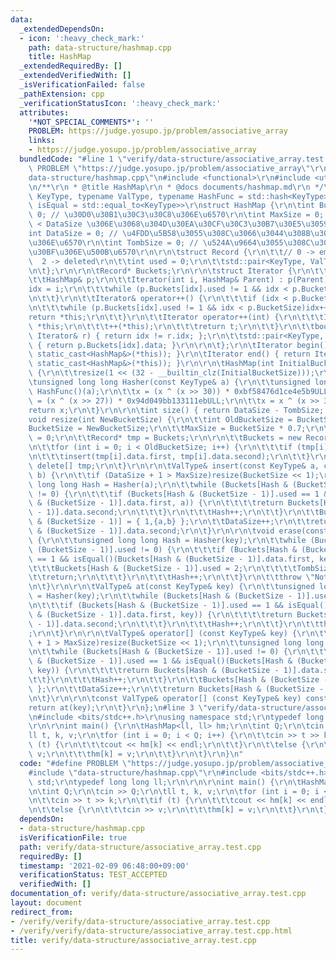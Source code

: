 ```yaml
---
data:
  _extendedDependsOn:
  - icon: ':heavy_check_mark:'
    path: data-structure/hashmap.cpp
    title: HashMap
  _extendedRequiredBy: []
  _extendedVerifiedWith: []
  _isVerificationFailed: false
  _pathExtension: cpp
  _verificationStatusIcon: ':heavy_check_mark:'
  attributes:
    '*NOT_SPECIAL_COMMENTS*': ''
    PROBLEM: https://judge.yosupo.jp/problem/associative_array
    links:
    - https://judge.yosupo.jp/problem/associative_array
  bundledCode: "#line 1 \"verify/data-structure/associative_array.test.cpp\"\n#define\
    \ PROBLEM \"https://judge.yosupo.jp/problem/associative_array\"\r\n#line 2 \"\
    data-structure/hashmap.cpp\"\n#include <functional>\r\n#include <utility>\r\n\r\
    \n/**\r\n * @title HashMap\r\n * @docs documents/hashmap.md\r\n */\r\n\r\ntemplate<typename\
    \ KeyType, typename ValType, typename HashFunc = std::hash<KeyType>, typename\
    \ isEqual = std::equal_to<KeyType>>\r\nstruct HashMap {\r\n\tint BucketSize =\
    \ 0; // \u30D0\u30B1\u30C3\u30C8\u306E\u6570\r\n\tint MaxSize = 0; // MaxSize\
    \ < DataSize \u306E\u3068\u304D\u30EA\u30CF\u30C3\u30B7\u30E5\u3059\u308B\r\n\t\
    int DataSize = 0; // \u4FDD\u5B58\u3055\u308C\u3066\u3044\u308B\u30C7\u30FC\u30BF\
    \u306E\u6570\r\n\tint TombSize = 0; // \u524A\u9664\u3055\u308C\u305F\u30C7\u30FC\
    \u30BF\u306E\u500B\u6570\r\n\r\n\tstruct Record {\r\n\t\t// 0 -> empty  1 -> used\
    \  2 -> deleted\r\n\t\tint used = 0;\r\n\t\tstd::pair<KeyType, ValType> data;\r\
    \n\t};\r\n\r\n\tRecord* Buckets;\r\n\r\n\tstruct Iterator {\r\n\t\tint idx;\r\n\
    \t\tHashMap& p;\r\n\t\tIterator(int i, HashMap& Parent) : p(Parent) {\r\n\t\t\t\
    idx = i;\r\n\t\t\twhile (p.Buckets[idx].used != 1 && idx < p.BucketSize)idx++;\r\
    \n\t\t}\r\n\t\tIterator& operator++() {\r\n\t\t\tif (idx < p.BucketSize)idx++;\r\
    \n\t\t\twhile (p.Buckets[idx].used != 1 && idx < p.BucketSize)idx++;\r\n\t\t\t\
    return *this;\r\n\t\t}\r\n\t\tIterator operator++(int) {\r\n\t\t\tIterator t =\
    \ *this;\r\n\t\t\t++(*this);\r\n\t\t\treturn t;\r\n\t\t}\r\n\t\tbool operator!=(const\
    \ Iterator& r) { return idx != r.idx; };\r\n\t\tstd::pair<KeyType, ValType>& operator*()\
    \ { return p.Buckets[idx].data; }\r\n\r\n\t};\r\n\tIterator begin() { return Iterator(0,\
    \ static_cast<HashMap&>(*this)); }\r\n\tIterator end() { return Iterator(BucketSize,\
    \ static_cast<HashMap&>(*this)); }\r\n\r\n\tHashMap(int InitialBucketSize = 100000)\
    \ {\r\n\t\tresize(1 << (32 - __builtin_clz(InitialBucketSize)));\r\n\t}\r\n\r\n\
    \tunsigned long long Hasher(const KeyType& a) {\r\n\t\tunsigned long long x =\
    \ HashFunc()(a);\r\n\t\tx = (x ^ (x >> 30)) * 0xbf58476d1ce4e5b9ULL;\r\n\t\tx\
    \ = (x ^ (x >> 27)) * 0x94d049bb133111ebULL;\r\n\t\tx = x ^ (x >> 31);\r\n\t\t\
    return x;\r\n\t}\r\n\r\n\tint size() { return DataSize - TombSize; }\r\n\r\n\t\
    void resize(int NewBucketSize) {\r\n\t\tint OldBucketSize = BucketSize;\r\n\t\t\
    BucketSize = NewBucketSize;\r\n\t\tMaxSize = BucketSize * 0.7;\r\n\t\tDataSize\
    \ = 0;\r\n\t\tRecord* tmp = Buckets;\r\n\r\n\t\tBuckets = new Record[BucketSize];\r\
    \n\t\tfor (int i = 0; i < OldBucketSize; i++) {\r\n\t\t\tif (tmp[i].used != 1)continue;\r\
    \n\t\t\tinsert(tmp[i].data.first, tmp[i].data.second);\r\n\t\t}\r\n\t\tif (OldBucketSize)\
    \ delete[] tmp;\r\n\t}\r\n\r\n\tValType& insert(const KeyType& a, const ValType&\
    \ b) {\r\n\t\tif (DataSize + 1 > MaxSize)resize(BucketSize << 1);\r\n\t\tunsigned\
    \ long long Hash = Hasher(a);\r\n\t\twhile (Buckets[Hash & (BucketSize - 1)].used\
    \ != 0) {\r\n\t\t\tif (Buckets[Hash & (BucketSize - 1)].used == 1 && isEqual()(Buckets[Hash\
    \ & (BucketSize - 1)].data.first, a)) {\r\n\t\t\t\treturn Buckets[Hash & (BucketSize\
    \ - 1)].data.second;\r\n\t\t\t}\r\n\t\t\tHash++;\r\n\t\t}\r\n\t\tBuckets[Hash\
    \ & (BucketSize - 1)] = { 1,{a,b} };\r\n\t\tDataSize++;\r\n\t\treturn Buckets[Hash\
    \ & (BucketSize - 1)].data.second;\r\n\t}\r\n\r\n\tvoid erase(const KeyType& key)\
    \ {\r\n\t\tunsigned long long Hash = Hasher(key);\r\n\t\twhile (Buckets[Hash &\
    \ (BucketSize - 1)].used != 0) {\r\n\t\t\tif (Buckets[Hash & (BucketSize - 1)].used\
    \ == 1 && isEqual()(Buckets[Hash & (BucketSize - 1)].data.first, key)) {\r\n\t\
    \t\t\tBuckets[Hash & (BucketSize - 1)].used = 2;\r\n\t\t\t\tTombSize++;\r\n\t\t\
    \t\treturn;\r\n\t\t\t}\r\n\t\t\tHash++;\r\n\t\t}\r\n\t\tthrow \"Not Found\";\r\
    \n\t}\r\n\r\n\tValType& at(const KeyType& key) {\r\n\t\tunsigned long long Hash\
    \ = Hasher(key);\r\n\t\twhile (Buckets[Hash & (BucketSize - 1)].used != 0) {\r\
    \n\t\t\tif (Buckets[Hash & (BucketSize - 1)].used == 1 && isEqual()(Buckets[Hash\
    \ & (BucketSize - 1)].data.first, key)) {\r\n\t\t\t\treturn Buckets[Hash & (BucketSize\
    \ - 1)].data.second;\r\n\t\t\t}\r\n\t\t\tHash++;\r\n\t\t}\r\n\t\tthrow \"Not Found\"\
    ;\r\n\t}\r\n\r\n\tValType& operator[] (const KeyType& key) {\r\n\t\tif (DataSize\
    \ + 1 > MaxSize)resize(BucketSize << 1);\r\n\t\tunsigned long long Hash = Hasher(key);\r\
    \n\t\twhile (Buckets[Hash & (BucketSize - 1)].used != 0) {\r\n\t\t\tif (Buckets[Hash\
    \ & (BucketSize - 1)].used == 1 && isEqual()(Buckets[Hash & (BucketSize - 1)].data.first,\
    \ key)) {\r\n\t\t\t\treturn Buckets[Hash & (BucketSize - 1)].data.second;\r\n\t\
    \t\t}\r\n\t\t\tHash++;\r\n\t\t}\r\n\t\tBuckets[Hash & (BucketSize - 1)] = { 1,{key,ValType()}\
    \ };\r\n\t\tDataSize++;\r\n\t\treturn Buckets[Hash & (BucketSize - 1)].data.second;\r\
    \n\t}\r\n\r\n\tconst ValType& operator[] (const KeyType& key) const {\r\n\t\t\
    return at(key);\r\n\t}\r\n};\n#line 3 \"verify/data-structure/associative_array.test.cpp\"\
    \n#include <bits/stdc++.h>\r\nusing namespace std;\r\ntypedef long long ll;\r\n\
    \r\n\r\nint main() {\r\n\tHashMap<ll, ll> hm;\r\n\tint Q;\r\n\tcin >> Q;\r\n\t\
    ll t, k, v;\r\n\tfor (int i = 0; i < Q; i++) {\r\n\t\tcin >> t >> k;\r\n\t\tif\
    \ (t) {\r\n\t\t\tcout << hm[k] << endl;\r\n\t\t}\r\n\t\telse {\r\n\t\t\tcin >>\
    \ v;\r\n\t\t\thm[k] = v;\r\n\t\t}\r\n\t}\r\n}\n"
  code: "#define PROBLEM \"https://judge.yosupo.jp/problem/associative_array\"\r\n\
    #include \"data-structure/hashmap.cpp\"\r\n#include <bits/stdc++.h>\r\nusing namespace\
    \ std;\r\ntypedef long long ll;\r\n\r\n\r\nint main() {\r\n\tHashMap<ll, ll> hm;\r\
    \n\tint Q;\r\n\tcin >> Q;\r\n\tll t, k, v;\r\n\tfor (int i = 0; i < Q; i++) {\r\
    \n\t\tcin >> t >> k;\r\n\t\tif (t) {\r\n\t\t\tcout << hm[k] << endl;\r\n\t\t}\r\
    \n\t\telse {\r\n\t\t\tcin >> v;\r\n\t\t\thm[k] = v;\r\n\t\t}\r\n\t}\r\n}"
  dependsOn:
  - data-structure/hashmap.cpp
  isVerificationFile: true
  path: verify/data-structure/associative_array.test.cpp
  requiredBy: []
  timestamp: '2021-02-09 06:48:00+09:00'
  verificationStatus: TEST_ACCEPTED
  verifiedWith: []
documentation_of: verify/data-structure/associative_array.test.cpp
layout: document
redirect_from:
- /verify/verify/data-structure/associative_array.test.cpp
- /verify/verify/data-structure/associative_array.test.cpp.html
title: verify/data-structure/associative_array.test.cpp
---
```

